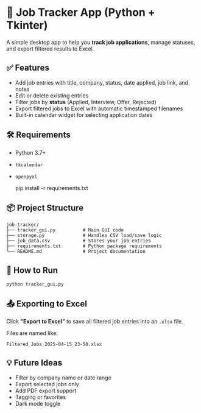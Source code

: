 🧾 Job Tracker App (Python + Tkinter)
=====================================

A simple desktop app to help you **track job applications**, manage statuses, and export filtered results to Excel.

✅ Features
----------

* Add job entries with title, company, status, date applied, job link, and notes
* Edit or delete existing entries
* Filter jobs by **status** (Applied, Interview, Offer, Rejected)
* Export filtered jobs to Excel with automatic timestamped filenames
* Built-in calendar widget for selecting application dates

🛠 Requirements
---------------

* Python 3.7+
* `tkcalendar`
* `openpyxl`

    pip install -r requirements.txt

📦 Project Structure
--------------------

    job-tracker/
    ├── tracker_gui.py          # Main GUI code
    ├── storage.py              # Handles CSV load/save logic
    ├── job_data.csv            # Stores your job entries
    ├── requirements.txt        # Python package requirements
    └── README.md               # Project documentation
    

🚀 How to Run
-------------

    python tracker_gui.py

📤 Exporting to Excel
---------------------

Click **“Export to Excel”** to save all filtered job entries into an `.xlsx` file.

Files are named like:

    Filtered_Jobs_2025-04-15_23-50.xlsx

💡 Future Ideas
---------------

* Filter by company name or date range
* Export selected jobs only
* Add PDF export support
* Tagging or favorites
* Dark mode toggle
